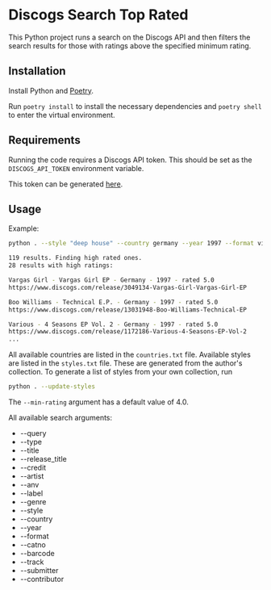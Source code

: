 # Discogs Search Top Rated

This Python project runs a search on the Discogs API and then filters the search results for those with ratings above 
the specified minimum rating.

## Installation

Install Python and [Poetry](https://python-poetry.org/). 

Run `poetry install` to install the necessary dependencies and `poetry shell` to enter
the virtual environment.

## Requirements

Running the code requires a Discogs API token. This should be set as the `DISCOGS_API_TOKEN` environment variable.

This token can be generated [here](https://www.discogs.com/settings/developers).

## Usage

Example:

``` bash
python . --style "deep house" --country germany --year 1997 --format vinyl --min-rating 4.5

119 results. Finding high rated ones.
28 results with high ratings:

Vargas Girl - Vargas Girl EP - Germany - 1997 - rated 5.0
https://www.discogs.com/release/3049134-Vargas-Girl-Vargas-Girl-EP

Boo Williams - Technical E.P. - Germany - 1997 - rated 5.0
https://www.discogs.com/release/13031948-Boo-Williams-Technical-EP

Various - 4 Seasons EP Vol. 2 - Germany - 1997 - rated 5.0
https://www.discogs.com/release/1172186-Various-4-Seasons-EP-Vol-2
...
```

All available countries are listed in the `countries.txt` file. Available styles are listed in the `styles.txt` file. These are generated from the author's collection. To generate a list of styles from your own collection, run

``` bash
python . --update-styles
```

The `--min-rating` argument has a default value of 4.0.

All available search arguments:
* --query
* --type
* --title
* --release_title
* --credit
* --artist
* --anv
* --label
* --genre
* --style
* --country
* --year
* --format
* --catno
* --barcode
* --track
* --submitter
* --contributor
